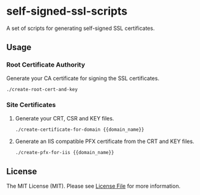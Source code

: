 # self-signed-ssl-scripts

A set of scripts for generating self-signed SSL certificates.

## Usage

### Root Certificate Authority

Generate your CA certificate for signing the SSL certificates.

```bash
./create-root-cert-and-key
```

### Site Certificates

1. Generate your CRT, CSR and KEY files.
   
   ```bash
   ./create-certificate-for-domain {{domain_name}}
   ```

1. Generate an IIS compatible PFX certificate from the CRT and KEY files.
   
   ```bash
   ./create-pfx-for-iis {{domain_name}}
   ```

## License

The MIT License (MIT). Please see [License File](LICENSE.md) for more information.
